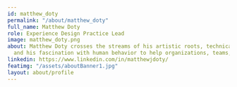 ```yaml
---
id: matthew_doty
permalink: "/about/matthew_doty"
full_name: Matthew Doty
role: Experience Design Practice Lead
image: matthew_doty.png
about: Matthew Doty crosses the streams of his artistic roots, technical savvy, business acumen, 
  and his fascination with human behavior to help organizations, teams, and individuals build Experience Design capabilities. His work with a broad variety of organizations (ranging from smaller operations to Fortune 500 companies) enables Matthew to gracefully plug a human-centered approach into virtually any organization or project. As Raft's Experience Design Practice Lead, Matthew focuses on building Raft’s XD capabilities.
linkedin: https://www.linkedin.com/in/matthewjdoty/
featimg: "/assets/aboutBanner1.jpg"
layout: about/profile
---
```

